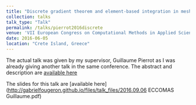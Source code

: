 ```yaml
---
title: "Discrete gradient theorem and element-based integration in meshless methods"
collection: talks
talk_type: "Talk"
permalink: /talks/pierrot2016discrete
venue: 'VII European Congress on Computational Methods in Applied Sciences and Engineering'
date: 2016-06-05
location: "Crete Island, Greece"
---
```


The actual talk was given by my supervisor, Guillaume Pierrot as I was already giving another talk in the same conference. The abstract and description are [available here](https://www.eccomas2016.org/proceedings/pdf/7161.pdf)

The slides for this talk are [available here](http://gabrielfougeron.github.io/files/talk_files/2016.09.06 ECCOMAS Guillaume.pdf)


